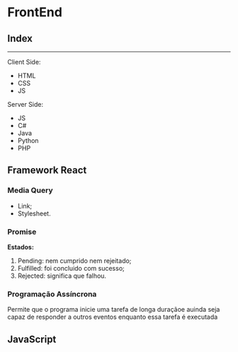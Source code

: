 # FrontEnd

## Index

---

Client Side:
- HTML
- CSS
- JS

Server Side:
- JS
- C#
- Java
- Python
- PHP

## Framework React

### Media Query
- Link;
- Stylesheet.

### Promise
**Estados:**
1. Pending: nem cumprido nem rejeitado;
2. Fulfilled: foi concluido com sucesso;
3. Rejected: significa que falhou.

### Programação Assíncrona
Permite que o programa inicie uma tarefa de longa duraçãoe auinda seja capaz de responder a outros eventos enquanto essa tarefa é executada

## JavaScript

